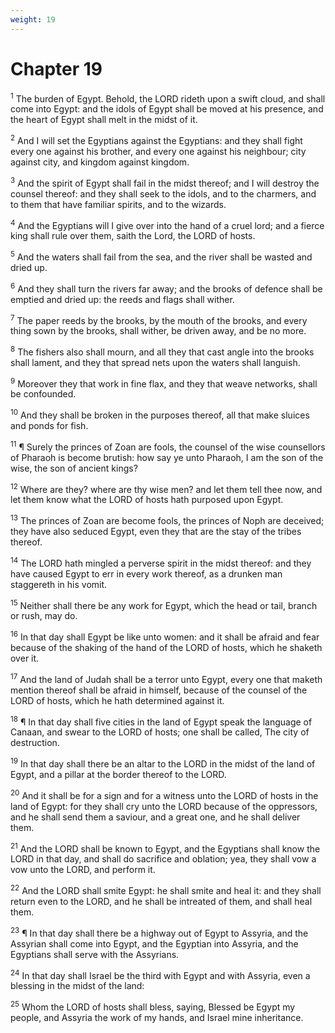 ```yaml
---
weight: 19
---
```


# Chapter 19

<sup>1</sup> The burden of Egypt. Behold, the LORD rideth upon a swift cloud, and shall come into Egypt: and the idols of Egypt shall be moved at his presence, and the heart of Egypt shall melt in the midst of it. 

<sup>2</sup> And I will set the Egyptians against the Egyptians: and they shall fight every one against his brother, and every one against his neighbour; city against city, and kingdom against kingdom. 

<sup>3</sup> And the spirit of Egypt shall fail in the midst thereof; and I will destroy the counsel thereof: and they shall seek to the idols, and to the charmers, and to them that have familiar spirits, and to the wizards. 

<sup>4</sup> And the Egyptians will I give over into the hand of a cruel lord; and a fierce king shall rule over them, saith the Lord, the LORD of hosts. 

<sup>5</sup> And the waters shall fail from the sea, and the river shall be wasted and dried up. 

<sup>6</sup> And they shall turn the rivers far away; and the brooks of defence shall be emptied and dried up: the reeds and flags shall wither. 

<sup>7</sup> The paper reeds by the brooks, by the mouth of the brooks, and every thing sown by the brooks, shall wither, be driven away, and be no more. 

<sup>8</sup> The fishers also shall mourn, and all they that cast angle into the brooks shall lament, and they that spread nets upon the waters shall languish. 

<sup>9</sup> Moreover they that work in fine flax, and they that weave networks, shall be confounded. 

<sup>10</sup> And they shall be broken in the purposes thereof, all that make sluices and ponds for fish. 

<sup>11</sup> ¶ Surely the princes of Zoan are fools, the counsel of the wise counsellors of Pharaoh is become brutish: how say ye unto Pharaoh, I am the son of the wise, the son of ancient kings? 

<sup>12</sup> Where are they? where are thy wise men? and let them tell thee now, and let them know what the LORD of hosts hath purposed upon Egypt. 

<sup>13</sup> The princes of Zoan are become fools, the princes of Noph are deceived; they have also seduced Egypt, even they that are the stay of the tribes thereof. 

<sup>14</sup> The LORD hath mingled a perverse spirit in the midst thereof: and they have caused Egypt to err in every work thereof, as a drunken man staggereth in his vomit. 

<sup>15</sup> Neither shall there be any work for Egypt, which the head or tail, branch or rush, may do. 

<sup>16</sup> In that day shall Egypt be like unto women: and it shall be afraid and fear because of the shaking of the hand of the LORD of hosts, which he shaketh over it. 

<sup>17</sup> And the land of Judah shall be a terror unto Egypt, every one that maketh mention thereof shall be afraid in himself, because of the counsel of the LORD of hosts, which he hath determined against it. 

<sup>18</sup> ¶ In that day shall five cities in the land of Egypt speak the language of Canaan, and swear to the LORD of hosts; one shall be called, The city of destruction. 

<sup>19</sup> In that day shall there be an altar to the LORD in the midst of the land of Egypt, and a pillar at the border thereof to the LORD. 

<sup>20</sup> And it shall be for a sign and for a witness unto the LORD of hosts in the land of Egypt: for they shall cry unto the LORD because of the oppressors, and he shall send them a saviour, and a great one, and he shall deliver them. 

<sup>21</sup> And the LORD shall be known to Egypt, and the Egyptians shall know the LORD in that day, and shall do sacrifice and oblation; yea, they shall vow a vow unto the LORD, and perform it. 

<sup>22</sup> And the LORD shall smite Egypt: he shall smite and heal it: and they shall return even to the LORD, and he shall be intreated of them, and shall heal them. 

<sup>23</sup> ¶ In that day shall there be a highway out of Egypt to Assyria, and the Assyrian shall come into Egypt, and the Egyptian into Assyria, and the Egyptians shall serve with the Assyrians. 

<sup>24</sup> In that day shall Israel be the third with Egypt and with Assyria, even a blessing in the midst of the land: 

<sup>25</sup> Whom the LORD of hosts shall bless, saying, Blessed be Egypt my people, and Assyria the work of my hands, and Israel mine inheritance. 


